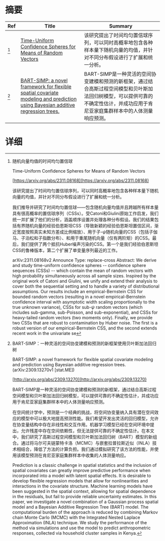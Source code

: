 # 摘要

| Ref | Title | Summary |
| --- | --- | --- |
| [^1] | [Time-Uniform Confidence Spheres for Means of Random Vectors](https://arxiv.org/abs/2311.08168) | 该研究提出了时间均匀置信球序列，可以同时高概率地包含各种样本量下随机向量的均值，并针对不同分布假设进行了扩展和统一分析。 |
| [^2] | [BART-SIMP: a novel framework for flexible spatial covariate modeling and prediction using Bayesian additive regression trees.](http://arxiv.org/abs/2309.13270) | BART-SIMP是一种灵活的空间协变建模和预测的新框架，通过结合高斯过程空间模型和贝叶斯加法回归树模型，可以提供可靠的不确定性估计，并成功应用于肯尼亚家庭集群样本中的人体测量响应预测。 |

# 详细

[^1]: 随机向量均值的时间均匀置信球

    Time-Uniform Confidence Spheres for Means of Random Vectors

    [https://arxiv.org/abs/2311.08168](https://arxiv.org/abs/2311.08168)

    该研究提出了时间均匀置信球序列，可以同时高概率地包含各种样本量下随机向量的均值，并针对不同分布假设进行了扩展和统一分析。

    

    我们推导并研究了时间均匀置信球——包含随机向量均值并且跨越所有样本量具有很高概率的置信球序列（CSSs）。受Catoni和Giulini原始工作启发，我们统一并扩展了他们的分析，涵盖顺序设置并处理各种分布假设。我们的结果包括有界随机向量的经验伯恩斯坦CSS（导致新颖的经验伯恩斯坦置信区间，渐近宽度按照真实未知方差成比例缩放）、用于子-$\psi$随机向量的CSS（包括子伽马、子泊松和子指数分布）、和用于重尾随机向量（仅有两阶矩）的CSS。最后，我们提供了两个抵抗Huber噪声污染的CSS。第一个是我们经验伯恩斯坦CSS的鲁棒版本，第二个扩展了单变量序列最近的工作。

    arXiv:2311.08168v2 Announce Type: replace-cross  Abstract: We derive and study time-uniform confidence spheres -- confidence sphere sequences (CSSs) -- which contain the mean of random vectors with high probability simultaneously across all sample sizes. Inspired by the original work of Catoni and Giulini, we unify and extend their analysis to cover both the sequential setting and to handle a variety of distributional assumptions. Our results include an empirical-Bernstein CSS for bounded random vectors (resulting in a novel empirical-Bernstein confidence interval with asymptotic width scaling proportionally to the true unknown variance), CSSs for sub-$\psi$ random vectors (which includes sub-gamma, sub-Poisson, and sub-exponential), and CSSs for heavy-tailed random vectors (two moments only). Finally, we provide two CSSs that are robust to contamination by Huber noise. The first is a robust version of our empirical-Bernstein CSS, and the second extends recent work in the univariate se
    
[^2]: BART-SIMP：一种灵活的空间协变建模和预测的新框架使用贝叶斯加法回归树

    BART-SIMP: a novel framework for flexible spatial covariate modeling and prediction using Bayesian additive regression trees. (arXiv:2309.13270v1 [stat.ME])

    [http://arxiv.org/abs/2309.13270](http://arxiv.org/abs/2309.13270)

    BART-SIMP是一种灵活的空间协变建模和预测的新框架，通过结合高斯过程空间模型和贝叶斯加法回归树模型，可以提供可靠的不确定性估计，并成功应用于肯尼亚家庭集群样本中的人体测量响应预测。

    

    在空间统计学中，预测是一个经典的挑战，将空间协变量纳入具有潜在空间效应的模型中可以极大地提高预测性能。我们希望开发出灵活的回归模型，允许在协变量结构中存在非线性和交互作用。机器学习模型已经在空间环境中提出，允许残差中存在空间依赖性，但无法提供可靠的不确定性估计。在本文中，我们研究了高斯过程空间模型和贝叶斯加法回归树（BART）模型的新组合。通过将马尔可夫链蒙特卡洛（MCMC）与嵌套拉普拉斯近似（INLA）技术相结合，降低了方法的计算负担。我们通过模拟研究了该方法的性能，并使用该模型预测在肯尼亚家庭集群样本中收集的人体测量响应。

    Prediction is a classic challenge in spatial statistics and the inclusion of spatial covariates can greatly improve predictive performance when incorporated into a model with latent spatial effects. It is desirable to develop flexible regression models that allow for nonlinearities and interactions in the covariate structure. Machine learning models have been suggested in the spatial context, allowing for spatial dependence in the residuals, but fail to provide reliable uncertainty estimates. In this paper, we investigate a novel combination of a Gaussian process spatial model and a Bayesian Additive Regression Tree (BART) model. The computational burden of the approach is reduced by combining Markov chain Monte Carlo (MCMC) with the Integrated Nested Laplace Approximation (INLA) technique. We study the performance of the method via simulations and use the model to predict anthropometric responses, collected via household cluster samples in Kenya.
    


